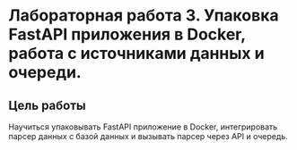 # Лабораторная работа 3. Упаковка FastAPI приложения в Docker, работа с источниками данных и очереди.

## Цель работы

Научиться упаковывать FastAPI приложение в Docker, интегрировать парсер данных с базой данных и вызывать парсер через API и очередь.